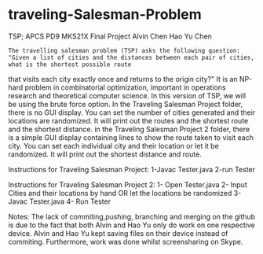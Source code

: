 # traveling-Salesman-Problem
TSP; APCS PD9 MKS21X Final Project
Alvin Chen
Hao Yu Chen

	The travelling salesman problem (TSP) asks the following question: "Given a list of cities and the distances between each pair of cities, what is the shortest possible route 
that visits each city exactly once and returns to the origin city?" It is an NP-hard problem in combinatorial optimization, important in operations research and theoretical 
computer science.
	In this version of TSP, we will be using the brute force option. 
	In the Traveling Salesman Project folder, there is no GUI display. You can set the number of cities generated and their locations are randomized. It will print 
out the routes and the shortest route and the shortest distance.
	in the Traveling Salesman Project 2 folder, there is a simple GUI display containing lines to show the route taken to visit each city. You can set each individual city 
and their location or let it be randomized. It will print out the shortest distance and route.


Instructions for Traveling Salesman Project:
1-Javac Tester.java
2-run Tester

Instructions for Traveling Salesman Project 2:
1- Open Tester.java
2- Input Cities and their locations by hand OR let the locations be randomized
3- Javac Tester.java
4- Run Tester



Notes:
The lack of commiting,pushing, branching and merging on the github is due to the fact that both Alvin and Hao Yu only do work on one respective device. Alvin and Hao Yu kept 
saving files on their device instead of commiting. Furthermore, work was done whilst screensharing on Skype.